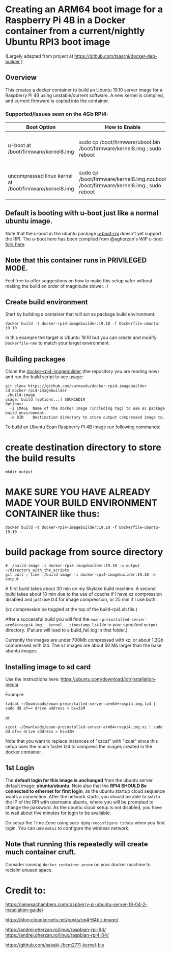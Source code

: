 
# Creating an ARM64 boot image for a Raspberry Pi 4B in a Docker container from a current/nightly Ubuntu RPI3 boot image

(Largely adapted from project at https://github.com/tsaarni/docker-deb-builder )

## Overview

This creates a docker container to build an Ubuntu 19.10 server image for a Raspberry Pi 4B using unstable/current software.
A new kernel is compiled, and current firmware is copied into the container.


### Supported/Issues seen on the 4Gb RPI4:
| Boot Option | How to Enable | Issues |
| --- | --- | --- |
| u-boot at /boot/firmware/kernel8.img | sudo cp /boot/firmware/uboot.bin /boot/firmware/kernel8.img ; sudo reboot | Only 1 Gb RAM, USB Works |
| uncompressed linux kernel at /boot/firmware/kernel8.img | sudo cp /boot/firmware/kernel8.img.nouboot /boot/firmware/kernel8.img ; sudo reboot | All 4Gb RAM, No USB |

## Default is booting with u-boot just like a normal ubuntu image.

Note that the u-boot in the ubuntu package [u-boot-rpi](https://packages.ubuntu.com/eoan/u-boot-rpi) doesn't yet support the RPI. 
The u-boot here has been compiled from @agherzan's WIP u-boot [fork here](https://github.com/agherzan/u-boot/tree/ag/rpi4).


## Note that this container runs in PRIVILEGED MODE.
Feel free to offer suggestions on how to make this setup safer without making the build an order of magnitude slower. :/

## Create build environment

Start by building a container that will act as package build environment:

    docker build -t docker-rpi4-imagebuilder:19.10 -f Dockerfile-ubuntu-19.10 .

In this example the target is Ubuntu 19.10 but you can create and
modify `Dockerfile-nnn` to match your target environment.

## Building packages

Clone the
[docker-rpi4-imagebuilder](https://github.com/satmandu/docker-rpi4-imagebuilder)
(the repository you are reading now) and run the build script to see
usage:


    git clone https://github.com/satmandu/docker-rpi4-imagebuilder
    cd docker-rpi4-imagebuilder
    ./build-image
    usage: build [options...] SOURCEDIR
    Options:
      -i IMAGE  Name of the docker image (including tag) to use as package build environment.
      -o DIR    Destination directory to store output compressed image to.

To build an Ubuntu Eoan Raspberry Pi 4B image run following commands:

   # create destination directory to store the build results
    mkdir output
    
   # MAKE SURE YOU HAVE ALREADY MADE YOUR BUILD ENVIRONMENT CONTAINER like thus:
    docker build -t docker-rpi4-imagebuilder:19.10 -f Dockerfile-ubuntu-19.10 .

   # build package from source directory
    # ./build-image -i docker-rpi4-imagebuilder:19.10 -o output ~/directory_with_the_scripts
    git pull ; time ./build-image -i docker-rpi4-imagebuilder:19.10 -o output .
    
A first build takes about 30 min on my Skylake build machine. A second build takes about 10 min due to the use of ccache if I have xz compression disabled and just use lz4 for image compression, or 25 min if I use both.

(xz compression be toggled at the top of the build-rpi4.sh file.) 



After a successful build you will find the `eoan-preinstalled-server-arm64+raspi4.img___kernel___timestamp.lz4` 
file in your specified `output` directory. (Failure will lead to a build_fail.log in that folder.)

Currently the images are under 700Mb compressed with xz, or about 1.3Gb compressed with lz4.
The xz images are about 50 Mb larger than the base ubuntu images.

## Installing image to sd card

Use the instructions here: https://ubuntu.com/download/iot/installation-media

Example: 

```lz4cat ~/Downloads/eoan-preinstalled-server-arm64+raspi4.img.lz4 | sudo dd of=< drive address > bs=32M ```

or

```xzcat ~/Downloads/eoan-preinstalled-server-arm64+raspi4.img.xz | sudo dd of=< drive address > bs=32M ```

Note that you want to replace instances of "xzcat" with "lzcat" since this setup uses the much faster lz4 to compress the images created in the docker container.

## 1st Login
The **default login for this image is unchanged** from the ubuntu server default image: **ubuntu/ubuntu**.
Note also that the **RPI4 SHOULD Be connected to ethernet for first login**, as the ubuntu startup cloud sequence wants a connection.
After the network starts, you should be able to ssh to the IP of the RPI with username ubuntu, where you will be prompted to change the password. As the ubuntu cloud setup is not disabled, you have to wait about five minutes for login to be available.

Do setup the Time Zone using ```sudo dpkg-reconfigure tzdata``` when you first login. You can use ```nmtui``` to configure the wireless network.

## Note that running this repeatedly will create much container cruft.
Consider running ```docker container prune``` on your docker machine to reclaim unused space.

# Credit to:

https://jamesachambers.com/raspberry-pi-ubuntu-server-18-04-2-installation-guide/

https://blog.cloudkernels.net/posts/rpi4-64bit-image/

https://andrei.gherzan.ro/linux/raspbian-rpi-64/
https://andrei.gherzan.ro/linux/raspbian-rpi4-64/

https://github.com/sakaki-/bcm2711-kernel-bis
